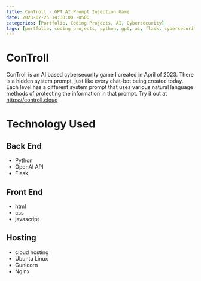 ```yaml
---
title: ConTroll - GPT AI Prompt Injection Game
date: 2023-07-25 14:30:00 -0500
categories: [Portfolio, Coding Projects, AI, Cybersecurity]
tags: [portfolio, coding projects, python, gpt, ai, flask, cybersecurity]     # TAG names should always be lowercase
---
```


# ConTroll
ConTroll is an AI based cybersecurity game I created in April of 2023. There is a hidden system prompt, just like every chat-bot being created today.
Each level has a different system prompt that uses various natural language methods of protecting the information in that prompt.
Try it out at <html>https://controll.cloud<html>
# Technology Used

<h2>Back End</h2>

- Python
- OpenAI API
- Flask

<h2>Front End</h2>

- html
- css
- javascript

<h2>Hosting</h2>

- cloud hosting
- Ubuntu Linux
- Gunicorn
- Nginx
